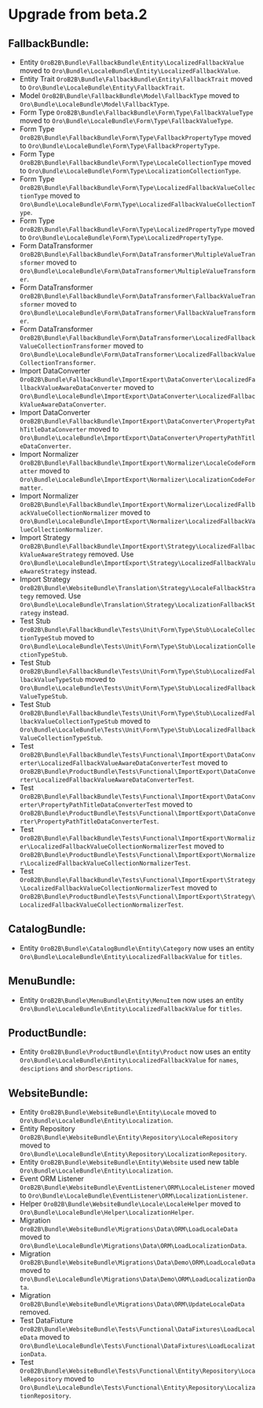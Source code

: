 Upgrade from beta.2
=========================

FallbackBundle:
---------------
- Entity `OroB2B\Bundle\FallbackBundle\Entity\LocalizedFallbackValue` moved to `Oro\Bundle\LocaleBundle\Entity\LocalizedFallbackValue`.
- Entity Trait `OroB2B\Bundle\FallbackBundle\Entity\FallbackTrait` moved to `Oro\Bundle\LocaleBundle\Entity\FallbackTrait`.
- Model `OroB2B\Bundle\FallbackBundle\Model\FallbackType` moved to `Oro\Bundle\LocaleBundle\Model\FallbackType`.
- Form Type `OroB2B\Bundle\FallbackBundle\Form\Type\FallbackValueType` moved to `Oro\Bundle\LocaleBundle\Form\Type\FallbackValueType`.
- Form Type `OroB2B\Bundle\FallbackBundle\Form\Type\FallbackPropertyType` moved to `Oro\Bundle\LocaleBundle\Form\Type\FallbackPropertyType`.
- Form Type `OroB2B\Bundle\FallbackBundle\Form\Type\LocaleCollectionType` moved to `Oro\Bundle\LocaleBundle\Form\Type\LocalizationCollectionType`.
- Form Type `OroB2B\Bundle\FallbackBundle\Form\Type\LocalizedFallbackValueCollectionType` moved to `Oro\Bundle\LocaleBundle\Form\Type\LocalizedFallbackValueCollectionType`.
- Form Type `OroB2B\Bundle\FallbackBundle\Form\Type\LocalizedPropertyType` moved to `Oro\Bundle\LocaleBundle\Form\Type\LocalizedPropertyType`.
- Form DataTransformer `OroB2B\Bundle\FallbackBundle\Form\DataTransformer\MultipleValueTransformer` moved to `Oro\Bundle\LocaleBundle\Form\DataTransformer\MultipleValueTransformer`.
- Form DataTransformer `OroB2B\Bundle\FallbackBundle\Form\DataTransformer\FallbackValueTransformer` moved to `Oro\Bundle\LocaleBundle\Form\DataTransformer\FallbackValueTransformer`.
- Form DataTransformer `OroB2B\Bundle\FallbackBundle\Form\DataTransformer\LocalizedFallbackValueCollectionTransformer` moved to `Oro\Bundle\LocaleBundle\Form\DataTransformer\LocalizedFallbackValueCollectionTransformer`.
- Import DataConverter `OroB2B\Bundle\FallbackBundle\ImportExport\DataConverter\LocalizedFallbackValueAwareDataConverter` moved to `Oro\Bundle\LocaleBundle\ImportExport\DataConverter\LocalizedFallbackValueAwareDataConverter`.
- Import DataConverter `OroB2B\Bundle\FallbackBundle\ImportExport\DataConverter\PropertyPathTitleDataConverter` moved to `Oro\Bundle\LocaleBundle\ImportExport\DataConverter\PropertyPathTitleDataConverter`.
- Import Normalizer `OroB2B\Bundle\FallbackBundle\ImportExport\Normalizer\LocaleCodeFormatter` moved to `Oro\Bundle\LocaleBundle\ImportExport\Normalizer\LocalizationCodeFormatter`.
- Import Normalizer `OroB2B\Bundle\FallbackBundle\ImportExport\Normalizer\LocalizedFallbackValueCollectionNormalizer` moved to `Oro\Bundle\LocaleBundle\ImportExport\Normalizer\LocalizedFallbackValueCollectionNormalizer`.
- Import Strategy `OroB2B\Bundle\FallbackBundle\ImportExport\Strategy\LocalizedFallbackValueAwareStrategy` removed. Use `Oro\Bundle\LocaleBundle\ImportExport\Strategy\LocalizedFallbackValueAwareStrategy` instead.
- Import Strategy `OroB2B\Bundle\WebsiteBundle\Translation\Strategy\LocaleFallbackStrategy` removed. Use `Oro\Bundle\LocaleBundle\Translation\Strategy\LocalizationFallbackStrategy` instead.
- Test Stub `OroB2B\Bundle\FallbackBundle\Tests\Unit\Form\Type\Stub\LocaleCollectionTypeStub` moved to `Oro\Bundle\LocaleBundle\Tests\Unit\Form\Type\Stub\LocalizationCollectionTypeStub`.
- Test Stub `OroB2B\Bundle\FallbackBundle\Tests\Unit\Form\Type\Stub\LocalizedFallbackValueTypeStub` moved to `Oro\Bundle\LocaleBundle\Tests\Unit\Form\Type\Stub\LocalizedFallbackValueTypeStub`.
- Test Stub `OroB2B\Bundle\FallbackBundle\Tests\Unit\Form\Type\Stub\LocalizedFallbackValueCollectionTypeStub` moved to `Oro\Bundle\LocaleBundle\Tests\Unit\Form\Type\Stub\LocalizedFallbackValueCollectionTypeStub`.
- Test `OroB2B\Bundle\FallbackBundle\Tests\Functional\ImportExport\DataConverter\LocalizedFallbackValueAwareDataConverterTest` moved to `OroB2B\Bundle\ProductBundle\Tests\Functional\ImportExport\DataConverter\LocalizedFallbackValueAwareDataConverterTest`.
- Test `OroB2B\Bundle\FallbackBundle\Tests\Functional\ImportExport\DataConverter\PropertyPathTitleDataConverterTest` moved to `OroB2B\Bundle\ProductBundle\Tests\Functional\ImportExport\DataConverter\PropertyPathTitleDataConverterTest`.
- Test `OroB2B\Bundle\FallbackBundle\Tests\Functional\ImportExport\Normalizer\LocalizedFallbackValueCollectionNormalizerTest` moved to `OroB2B\Bundle\ProductBundle\Tests\Functional\ImportExport\Normalizer\LocalizedFallbackValueCollectionNormalizerTest`.
- Test `OroB2B\Bundle\FallbackBundle\Tests\Functional\ImportExport\Strategy\LocalizedFallbackValueCollectionNormalizerTest` moved to `OroB2B\Bundle\ProductBundle\Tests\Functional\ImportExport\Strategy\LocalizedFallbackValueCollectionNormalizerTest`.

CatalogBundle:
--------------
- Entity `OroB2B\Bundle\CatalogBundle\Entity\Category` now uses an entity `Oro\Bundle\LocaleBundle\Entity\LocalizedFallbackValue` for `titles`.

MenuBundle:
--------------
- Entity `OroB2B\Bundle\MenuBundle\Entity\MenuItem` now uses an entity `Oro\Bundle\LocaleBundle\Entity\LocalizedFallbackValue` for `titles`.

ProductBundle:
--------------
- Entity `OroB2B\Bundle\ProductBundle\Entity\Product` now uses an entity `Oro\Bundle\LocaleBundle\Entity\LocalizedFallbackValue` for `names`, `desciptions` and `shorDescriptions`.

WebsiteBundle:
--------------
- Entity `OroB2B\Bundle\WebsiteBundle\Entity\Locale` moved to `Oro\Bundle\LocaleBundle\Entity\Localization`.
- Entity Repository `OroB2B\Bundle\WebsiteBundle\Entity\Repository\LocaleRepository` moved to `Oro\Bundle\LocaleBundle\Entity\Repository\LocalizationRepository`.
- Entity `OroB2B\Bundle\WebsiteBundle\Entity\Website` used new table `Oro\Bundle\LocaleBundle\Entity\Localization`.
- Event ORM Listener `OroB2B\Bundle\WebsiteBundle\EventListener\ORM\LocaleListener` moved to `Oro\Bundle\LocaleBundle\EventListener\ORM\LocalizationListener`.
- Helper `OroB2B\Bundle\WebsiteBundle\Locale\LocaleHelper` moved to `Oro\Bundle\LocaleBundle\Helper\LocalizationHelper`.
- Migration `OroB2B\Bundle\WebsiteBundle\Migrations\Data\ORM\LoadLocaleData` moved to `Oro\Bundle\LocaleBundle\Migrations\Data\ORM\LoadLocalizationData`.
- Migration `OroB2B\Bundle\WebsiteBundle\Migrations\Data\Demo\ORM\LoadLocaleData` moved to `Oro\Bundle\LocaleBundle\Migrations\Data\Demo\ORM\LoadLocalizationData`.
- Migration `OroB2B\Bundle\WebsiteBundle\Migrations\Data\ORM\UpdateLocaleData` removed.
- Test DataFixture `OroB2B\Bundle\WebsiteBundle\Tests\Functional\DataFixtures\LoadLocaleData` moved to `Oro\Bundle\LocaleBundle\Tests\Functional\DataFixtures\LoadLocalizationData`.
- Test `OroB2B\Bundle\WebsiteBundle\Tests\Functional\Entity\Repository\LocaleRepository` moved to `Oro\Bundle\LocaleBundle\Tests\Functional\Entity\Repository\LocalizationRepository`.
